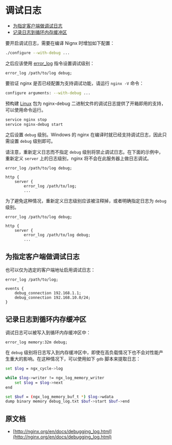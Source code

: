 # 调试日志

- [为指定客户端做调试日志](#为指定客户端做调试日志)
- [记录日志到循环内存缓冲区](#记录日志到循环内存缓冲区)

要开启调试日志，需要在编译 Nignx 时增加如下配置：

```bash
./configure --with-debug ...
```

之后应该使用 [error_log](http://nginx.org/en/docs/ngx_core_module.html#error_log) 指令设置调试级别：

```nginx
error_log /path/to/log debug;
```

要验证 nginx 是否已经配置为支持调试功能，请运行 `nginx -V` 命令：

```bash
configure arguments: --with-debug ...
```

预构建 [Linux](http://nginx.org/en/linux_packages.html) 包为 nginx-debug 二进制文件的调试日志提供了开箱即用的支持，可以使用命令运行。

```bash
service nginx stop
service nginx-debug start
```

之后设置 `debug` 级别。Windows 的 nginx 在编译时就已经支持调试日志，因此只需设置 `debug` 级别即可。

请注意，重新定义日志而不指定 `debug` 级别将禁止调试日志。在下面的示例中，重新定义 `server` 上的日志级别，nginx 将不会在此服务器上做日志调试。

```nginx
error_log /path/to/log debug;

http {
    server {
        error_log /path/to/log;
        ...
```

为了避免这种情况，重新定义日志级别应该被注释掉，或者明确指定日志为 `debug` 级别。

```nginx
error_log /path/to/log debug;

http {
    server {
        error_log /path/to/log debug;
        ...
```

## 为指定客户端做调试日志

也可以仅为选定的客户端地址启用调试日志：

```nginx
error_log /path/to/log;

events {
    debug_connection 192.168.1.1;
    debug_connection 192.168.10.0/24;
}
```

## 记录日志到循环内存缓冲区

调试日志可以被写入到循环内存缓冲区中：

```nginx
error_log memory:32m debug;
```

在 `debug` 级别将日志写入到内存缓冲区中，即使在高负载情况下也不会对性能产生重大的影响。在这种情况下，可以使用如下 `gdb` 脚本来提取日志：

```bash
set $log = ngx_cycle->log

while $log->writer != ngx_log_memory_writer
    set $log = $log->next
end

set $buf = (ngx_log_memory_buf_t *) $log->wdata
dump binary memory debug_log.txt $buf->start $buf->end
```

## 原文档

- [http://nginx.org/en/docs/debugging_log.html](http://nginx.org/en/docs/debugging_log.html)

